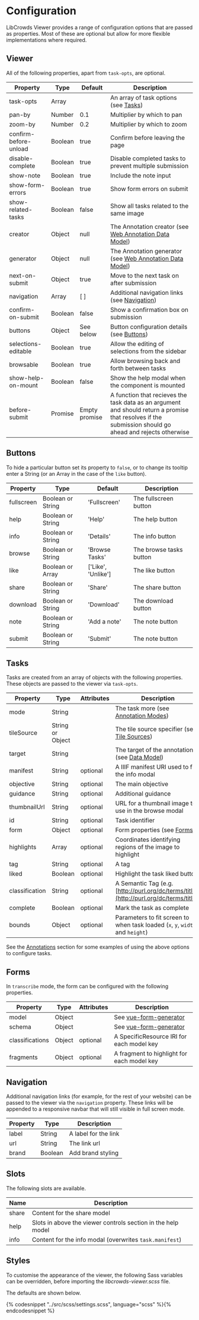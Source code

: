 # Configuration

LibCrowds Viewer provides a range of configuration options that are passed as
properties. Most of these are optional but allow for more flexible
implementations where required.

## Viewer

All of the following properties, apart from `task-opts`, are optional.

| Property              | Type     | Default       | Description                                                                                           |
|-----------------------|----------|---------------|-------------------------------------------------------------------------------------------------------|
| task-opts             | Array    |               | An array of task options \(see [Tasks](configuration.md#tasks)\)                                      |
| pan-by                | Number   | 0.1           | Multiplier by which to pan                                                                            |
| zoom-by               | Number   | 0.2           | Multiplier by which to zoom                                                                           |
| confirm-before-unload | Boolean  | true          | Confirm before leaving the page                                                                       |
| disable-complete      | Boolean  | true          | Disable completed tasks to prevent multiple submission                                                |
| show-note             | Boolean  | true          | Include the note input                                                                                |
| show-form-errors      | Boolean  | true          | Show form errors on submit                                                                            |
| show-related-tasks    | Boolean  | false         | Show all tasks related to the same image                                                              |
| creator               | Object   | null          | The Annotation creator \(see [Web Annotation Data Model](https://www.w3.org/TR/annotation-model/)\)   |
| generator             | Object   | null          | The Annotation generator \(see [Web Annotation Data Model](https://www.w3.org/TR/annotation-model/)\) |
| next-on-submit        | Object   | true          | Move to the next task on after submission                                                             |
| navigation            | Array    | [ ]           | Additional navigation links \(see [Navigation](configuration.md#navigation)\)                         |
| confirm-on-submit     | Boolean  | false         | Show a confirmation box on submission                                                                 |
| buttons               | Object   | See below     | Button configuration details (see [Buttons](configuration.md#buttons)\)                               |
| selections-editable   | Boolean  | true          | Allow the editing of selections from the sidebar                                                      |
| browsable             | Boolean  | true          | Allow browsing back and forth between tasks                                                           |
| show-help-on-mount    | Boolean  | false         | Show the help modal when the component is mounted                                                     |
| before-submit         | Promise  | Empty promise | A function that recieves the task data as an argument and should return a promise that resolves if the submission should go ahead and rejects otherwise |

## Buttons

To hide a particular button set its property to `false`, or to change its tooltip enter a String (or an Array in the case of the `like` button).

| Property              | Type              | Default            | Description                     |
|-----------------------|-------------------|--------------------|---------------------------------|
| fullscreen            | Boolean or String | 'Fullscreen'       | The fullscreen button           |
| help                  | Boolean or String | 'Help'             | The help button                 |
| info                  | Boolean or String | 'Details'          | The info button                 |
| browse                | Boolean or String | 'Browse Tasks'     | The browse tasks button         |
| like                  | Boolean or Array  | ['Like', 'Unlike'] | The like button                 |
| share                 | Boolean or String | 'Share'            | The share button                |
| download              | Boolean or String | 'Download'         | The download button             |
| note                  | Boolean or String | 'Add a note'       | The note button                 |
| submit                | Boolean or String | 'Submit'           | The note button                 |

## Tasks

Tasks are created from an array of objects with the following properties. These
objects are passed to the viewer via `task-opts`.

| Property       | Type              | Attributes | Description                                                                            |
|----------------|-------------------|------------|----------------------------------------------------------------------------------------|
| mode           | String            |            | The task more (see [Annotation Modes](annotations/README.md))                          |
| tileSource     | String or Object  |            | The tile source specifier (see [Tile Sources](tile_sources.md))                        |
| target         | String            |            | The target of the annotation (see [Data Model](data_model.md))                         |
| manifest       | String            |  optional  | A IIIF manifest URI used to fill the info modal                                        |
| objective      | String            |  optional  | The main objective                                                                     |
| guidance       | String            |  optional  | Additional guidance                                                                    |
| thumbnailUrl   | String            |  optional  | URL for a thumbnail image to use in the browse modal                                   |
| id             | String            |  optional  | Task identifier                                                                        |
| form           | Object            |  optional  | Form properties (see [Forms](configuration.md#forms))                                  |
| highlights     | Array             |  optional  | Coordinates identifying regions of the image to highlight                              |
| tag            | String            |  optional  | A tag                                                                                  |
| liked          | Boolean           |  optional  | Highlight the task liked button                                                        |
| classification | String            |  optional  | A Semantic Tag (e.g. [http://purl.org/dc/terms/title](http://purl.org/dc/terms/title)) |
| complete       | Boolean           |  optional  | Mark the task as complete                                                              |
| bounds         | Object            |  optional  | Parameters to fit screen to when task loaded (`x`, `y`, `width` and `height`)          |

See the [Annotations](annotations/README.md) section for some examples of using the above options to configure tasks.

## Forms

In `transcribe` mode, the form can be configured with the following properties.

| Property        | Type    | Attributes | Description                                                            |
|-----------------|---------|------------|------------------------------------------------------------------------|
| model           | Object  |            | See [vue-form-generator](https://github.com/icebob/vue-form-generator) |
| schema          | Object  |            | See [vue-form-generator](https://github.com/icebob/vue-form-generator) |
| classifications | Object  |  optional  | A SpecificResource IRI for each model key                              |
| fragments       | Object  |  optional  | A fragment to highlight for each model key                             |

## Navigation

Additional navigation links (for example, for the rest of your website) can be passed to the viewer via the `navigation` property. These links will be appended to a responsive navbar that will still visible in full screen mode.

| Property | Type    | Description          |
|----------|---------|----------------------|
| label    | String  | A label for the link |
| url      | String  | The link url         |
| brand    | Boolean | Add brand styling    |

## Slots

The following slots are available.

| Name  | Description                                                      |
|-------|------------------------------------------------------------------|
| share | Content for the share model                                      |
| help  | Slots in above the viewer controls section in the help model     |
| info  | Content for the info modal (overwrites `task.manifest`)          |


## Styles

To customise the appearance of the viewer, the following Sass variables can be
overridden, before importing the *libcrowds-viewer.scss* file.

The defaults are shown below.

{% codesnippet "../src/scss/settings.scss", language="scss" %}{% endcodesnippet %}
